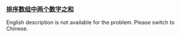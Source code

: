 ### [排序数组中两个数字之和](https://leetcode.com/problems/kLl5u1)

<p>English description is not available for the problem. Please switch to Chinese.</p>

